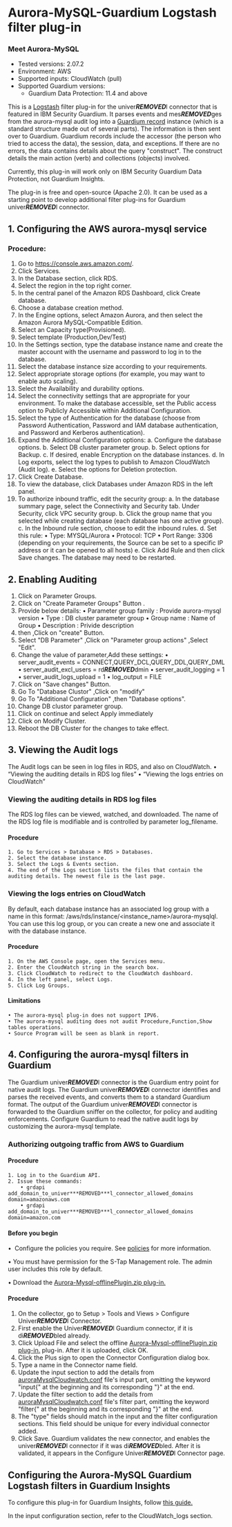 # Aurora-MySQL-Guardium Logstash filter plug-in
### Meet Aurora-MySQL
* Tested versions: 2.07.2
* Environment: AWS
* Supported inputs: CloudWatch (pull)
* Supported Guardium versions:
	* Guardium Data Protection: 11.4 and above

This is a [Logstash](https://github.com/elastic/logstash) filter plug-in for the univer***REMOVED***l connector that is featured in IBM Security Guardium. It parses events and mes***REMOVED***ges from the aurora-mysql audit log into a [Guardium record](https://github.com/IBM/univer***REMOVED***l-connectors/blob/main/common/src/main/java/com/ibm/guardium/univer***REMOVED***lconnector/commons/structures/Record.java) instance (which is a standard structure made out of several parts). The information is then sent over to Guardium. Guardium records include the accessor (the person who tried to access the data), the session, data, and exceptions. If there are no errors, the data contains details about the query "construct". The construct details the main action (verb) and collections (objects) involved.

Currently, this plug-in will work only on IBM Security Guardium Data Protection, not Guardium Insights.

The plug-in is free and open-source (Apache 2.0). It can be used as a starting point to develop additional filter plug-ins for Guardium univer***REMOVED***l connector.


## 1. Configuring the AWS aurora-mysql service

### Procedure:
1. Go to https://console.aws.amazon.com/.
2. Click Services.
3. In the Database section, click RDS.
4. Select the region in the top right corner.
5. In the central panel of the Amazon RDS Dashboard, click Create database.
6. Choose a database creation method.
7. In the Engine options, select Amazon Aurora, and then select the Amazon Aurora MySQL-Compatible Edition.
8. Select an Capacity type(Provisioned).
9. Select template (Production,Dev/Test)
10. In the Settings section, type the database instance name and create the master account with the username and password to log in to the database.
11. Select the database instance size according to your requirements.
12. Select appropriate storage options (for example, you may want to enable auto scaling).
13. Select the Availability and durability options.
14. Select the connectivity settings that are appropriate for your environment. To make the database accessible, set the Public access option to Publicly Accessible within Additional Configuration.
15. Select the type of Authentication for the database (choose from Password Authentication, Password and IAM database authentication, and Password and Kerberos authentication).
16. Expand the Additional Configuration options:
		a. Configure the database options.
		b. Select DB cluster parameter group.
		b. Select options for Backup.
		c. If desired, enable Encryption on the database instances.
		d. In Log exports, select the log types to publish to Amazon CloudWatch (Audit log).
		e. Select the options for Deletion protection.
17. Click Create Database.
18. To view the database, click Databases under Amazon RDS in the left panel.
19. To authorize inbound traffic, edit the security group:
		a. In the database summary page, select the Connectivity and Security tab. Under Security, click VPC security group.
		b. Click the group name that you selected while creating database (each database has one active group).
		c. In the Inbound rule section, choose to edit the inbound rules.
		d. Set this rule:
			• Type: MYSQL/Aurora
			• Protocol: TCP
			• Port Range: 3306
			(depending on your requirements, the Source can be set to a specific IP address or it can be opened to all hosts)
		e. Click Add Rule and then click Save changes.
		The database may need to be restarted.

## 2. Enabling Auditing

1. Click on Parameter Groups.
2. Click on "Create Parameter Groups" Button .
3. Provide below details:
		• Parameter group family : Provide aurora-mysql version
		• Type : DB cluster parameter group
		• Group name : Name of Group
		• Description : Privide description
4. then ,Click on "create" Button.
5. Select "DB Parameter" ,Click on "Parameter group actions" ,Select "Edit".
6. Change the value of parameter,Add these settings:
		• server_audit_events = CONNECT,QUERY_DCL,QUERY_DDL,QUERY_DML	
		• server_audit_excl_users =	rd***REMOVED***dmin
		• server_audit_logging	= 1
		• server_audit_logs_upload	= 1
		• log_output = FILE
7. Click on "Save changes" Button.
8. Go To "Database Clustor" ,Click on "modify"
9. Go To "Additional Configuration" ,then "Database options".
10. Change DB clustor parameter group.
11. Click on continue and select Apply immediately
12. Click on Modify Cluster.
13. Reboot the DB Cluster for the changes to take effect.
		
## 3. Viewing the Audit logs

The Audit logs can be seen in log files in RDS, and also on CloudWatch.
	• “Viewing the auditing details in RDS log files”
	• “Viewing the logs entries on CloudWatch”

### Viewing the auditing details in RDS log files

The RDS log files can be viewed, watched, and downloaded. The name of the RDS log file is modifiable and is controlled by parameter log_filename.

#### Procedure
	1. Go to Services > Database > RDS > Databases.
	2. Select the database instance.
	3. Select the Logs & Events section.
	4. The end of the Logs section lists the files that contain the auditing details. The newest file is the last page.

### Viewing the logs entries on CloudWatch

By default, each database instance has an associated log group with a name in this format: /aws/rds/instance/<instance_name>/aurora-mysqlql. You can use this log group, or you can create a new one and associate it with the database instance.

#### Procedure
	1. On the AWS Console page, open the Services menu.
	2. Enter the CloudWatch string in the search box.
	3. Click CloudWatch to redirect to the CloudWatch dashboard.
	4. In the left panel, select Logs.
	5. Click Log Groups.
	

#### Limitations
	• The aurora-mysql plug-in does not support IPV6.
	• The aurora-mysql auditing does not audit Procedure,Function,Show tables operations.
	• Source Program will be seen as blank in report.

## 4. Configuring the aurora-mysql filters in Guardium

The Guardium univer***REMOVED***l connector is the Guardium entry point for native audit logs. The Guardium univer***REMOVED***l connector identifies and parses the received events, and converts them to a standard Guardium format. The output of the Guardium univer***REMOVED***l connector is forwarded to the Guardium sniffer on the collector, for policy and auditing enforcements. Configure Guardium to read the native audit logs by customizing the aurora-mysql template.

### Authorizing outgoing traffic from AWS to Guardium

#### Procedure
	1. Log in to the Guardium API.
	2. Issue these commands:
		• grdapi add_domain_to_univer***REMOVED***l_connector_allowed_domains domain=amazonaws.com
		• grdapi add_domain_to_univer***REMOVED***l_connector_allowed_domains domain=amazon.com

#### Before you begin
•  Configure the policies you require. See [policies](/../../#policies) for more information.

• You must have permission for the S-Tap Management role. The admin user includes this role by default.
	
• Download the [Aurora-Mysql-offlinePlugin.zip plug-in.](https://github.com/IBM/univer***REMOVED***l-connectors/blob/main/filter-plugin/logstash-filter-aurora-mysql-guardium/AuroraMysqlOverCloudwatchPackage/AuroraMysql/Aurora-Mysql-offlinePlugin.zip)

#### Procedure
1. On the collector, go to Setup > Tools and Views > Configure Univer***REMOVED***l Connector.
2. First enable the Univer***REMOVED***l Guardium connector, if it is di***REMOVED***bled already.
3. Click Upload File and select the offline [Aurora-Mysql-offlinePlugin.zip plug-in.](https://github.com/IBM/univer***REMOVED***l-connectors/blob/main/filter-plugin/logstash-filter-aurora-mysql-guardium/AuroraMysqlOverCloudwatchPackage/AuroraMysql/Aurora-Mysql-offlinePlugin.zip) plug-in. After it is uploaded, click OK.						 
4. Click the Plus sign to open the Connector Configuration dialog box.
5. Type a name in the Connector name field.
6. Update the input section to add the details from [auroraMysqlCloudwatch.conf](https://github.com/IBM/univer***REMOVED***l-connectors/blob/main/filter-plugin/logstash-filter-aurora-mysql-guardium/auroraMysqlCloudwatch.conf) file's input part, omitting the keyword "input{" at the beginning and its corresponding "}" at the end.
7. Update the filter section to add the details from [auroraMysqlCloudwatch.conf](https://github.com/IBM/univer***REMOVED***l-connectors/blob/main/filter-plugin/logstash-filter-aurora-mysql-guardium/auroraMysqlCloudwatch.conf)  file's filter part, omitting the keyword "filter{" at the beginning and its corresponding "}" at the end.
8. The "type" fields should match in the input and the filter configuration sections. This field should be unique for every individual connector added.
9. Click Save. Guardium validates the new connector, and enables the univer***REMOVED***l connector if it was
	di***REMOVED***bled. After it is validated, it appears in the Configure Univer***REMOVED***l Connector page.

## Configuring the Aurora-MySQL Guardium Logstash filters in Guardium Insights

To configure this plug-in for Guardium Insights, follow [this guide.](/docs/Guardium%20Insights/3.2.x/UC_Configuration_GI.md#configuring-a-cloudwatch-input-plug-in)

In the input configuration section, refer to the CloudWatch_logs section.
